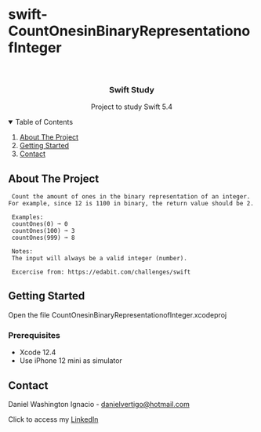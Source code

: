 # swift-CountOnesinBinaryRepresentationofInteger

<!-- PROJECT LOGO -->
<br />
<p align="center">

  <h3 align="center">Swift Study</h3>
  <p align="center">
    Project to study Swift 5.4
  </p>
</p>



<!-- TABLE OF CONTENTS -->
<details open="open">
  <summary>Table of Contents</summary>
  <ol>
    <li>
      <a href="#about-the-project">About The Project</a>
    </li>
    <li>
      <a href="#getting-started">Getting Started</a>
    </li>
    <li><a href="#contact">Contact</a></li>
  </ol>
</details>



<!-- ABOUT THE PROJECT -->
## About The Project
 
  
     Count the amount of ones in the binary representation of an integer. For example, since 12 is 1100 in binary, the return value should be 2.
     
     Examples:
     countOnes(0) ➞ 0
     countOnes(100) ➞ 3
     countOnes(999) ➞ 8
     
     Notes:
     The input will always be a valid integer (number).

     Excercise from: https://edabit.com/challenges/swift


<!-- GETTING STARTED -->
## Getting Started

Open the file CountOnesinBinaryRepresentationofInteger.xcodeproj 

### Prerequisites

* Xcode 12.4
* Use iPhone 12 mini as simulator 

<!-- CONTACT -->
## Contact

Daniel Washington Ignacio - danielvertigo@hotmail.com

Click to access my [LinkedIn](https://www.linkedin.com/in/daniel-washington-ignacio-ab439b164/)
